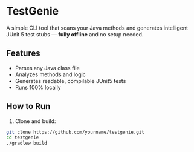# TestGenie
A simple CLI tool that scans your Java methods and generates intelligent JUnit 5 test stubs — **fully offline** and no setup needed.

## Features

- Parses any Java class file
- Analyzes methods and logic
- Generates readable, compilable JUnit5 tests
- Runs 100% locally

## How to Run

1. Clone and build:
```bash
git clone https://github.com/yourname/testgenie.git
cd testgenie
./gradlew build
